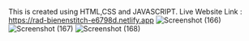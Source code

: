 This is created using HTML,CSS and JAVASCRIPT.
Live Website Link : https://rad-bienenstitch-e6798d.netlify.app ![Screenshot (166)](https://user-images.githubusercontent.com/47809020/188126378-dedcfddc-bf7c-4b7f-a511-4d96e471df5f.png)
![Screenshot (167)](https://user-images.githubusercontent.com/47809020/188126385-25dca65f-efb2-435f-bf1a-ab8e4d76ff90.png)
![Screenshot (168)](https://user-images.githubusercontent.com/47809020/188126391-05dcb081-ba67-4b3c-adc3-0d9c4c71080f.png)
